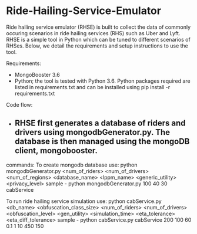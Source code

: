 # Ride-Hailing-Service-Emulator

Ride hailing service emulator (RHSE) is built to collect the data of commonly occuring scenarios in ride hailing services (RHS) such as Uber and Lyft. RHSE is a simple tool in Python which can be tuned to different scenarios of RHSes. Below, we detail the requirements and setup instructions to use the tool.


Requirements:
- MongoBooster 3.6
- Python; the tool is tested with Python 3.6. Python packages required are listed in requirements.txt and can be installed using pip install -r requirements.txt

Code flow:
- RHSE first generates a database of riders and drivers using mongodbGenerator.py. The database is then managed using the mongoDB client, mongobooster.
	- 



commands:
To create mongodb database use:
	python mongodbGenerator.py <num_of_riders> <num_of_drivers> <num_of_regions> <database_name> <lppm_name> <generic_utility> <privacy_level>
	sample - python mongodbGenerator.py 100 40 30 cabService
	
To run ride hailing service simulation use:
	python cabService.py <db_name> <obfuscation_class_size> <num_of_riders> <num_of_drivers> <obfuscation_level> <gen_utility> <simulation_time> <eta_tolerance> <eta_diff_tolerance>
	sample - python cabService.py cabService 200 100 60 0.1 1 10 450 150
